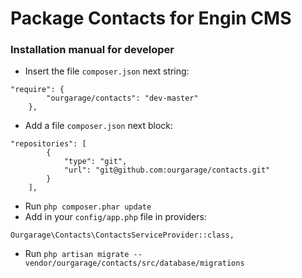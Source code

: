 # Package Contacts for Engin CMS
### Installation manual for developer
* Insert the file `composer.json` next string:
```
"require": {
        "ourgarage/contacts": "dev-master"
    },
```
* Add a file `composer.json` next block:
```
"repositories": [
        {
            "type": "git",
            "url": "git@github.com:ourgarage/contacts.git"
        }
    ],
```
* Run `php composer.phar update`
* Add in your `config/app.php` file in providers:
```
Ourgarage\Contacts\ContactsServiceProvider::class,
```
* Run `php artisan migrate --vendor/ourgarage/contacts/src/database/migrations`
```